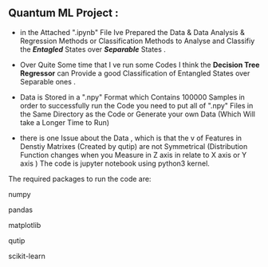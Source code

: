 ## Quantum ML Project : 

- in the Attached ".ipynb" File Ive Prepared the Data & Data Analysis & Regression Methods or Classification Methods to Analyse and Classifiy 
the **_Entagled_**  States over **_Separable_** States .

- Over Quite Some time that I ve run some Codes 
I think the **Decision Tree Regressor** can Provide a good Classification of Entangled States over Separable ones .

- Data is  Stored in a ".npy" Format which Contains 100000 Samples 
in order to successfully run the Code you need to put all of ".npy" Files in the Same Directory as the Code
or Generate your own Data (Which Will take a Longer Time to Run) 

- there is one Issue about the Data , which is that the v of  Features in  Denstiy Matrixes (Created by qutip) 
are not Symmetrical (Distribution Function changes when you Measure in  Z axis in relate to X axis or Y axis
 )
The code is jupyter notebook using python3 kernel.

The required packages to run the code are:

numpy

pandas

matplotlib

qutip

scikit-learn
